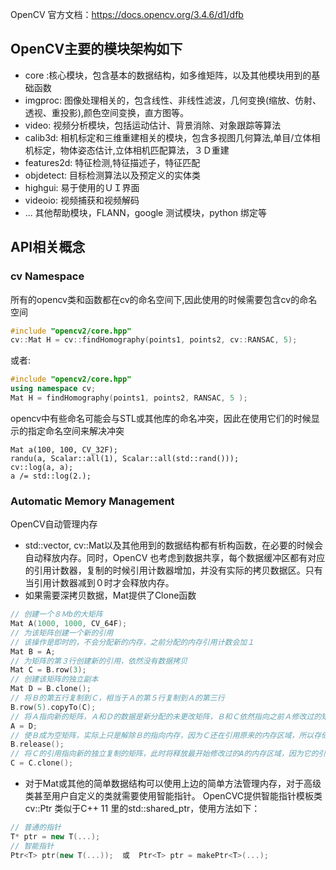 OpenCV 官方文档：https://docs.opencv.org/3.4.6/d1/dfb
## OpenCV主要的模块架构如下
- core :核心模块，包含基本的数据结构，如多维矩阵，以及其他模块用到的基础函数
- imgproc: 图像处理相关的，包含线性、非线性滤波，几何变换(缩放、仿射、透视、重投影),颜色空间变换，直方图等。
- video: 视频分析模块，包括运动估计、背景消除、对象跟踪等算法
- calib3d: 相机标定和三维重建相关的模块，包含多视图几何算法,单目/立体相机标定，物体姿态估计,立体相机匹配算法，３Ｄ重建
- features2d: 特征检测,特征描述子，特征匹配
- objdetect: 目标检测算法以及预定义的实体类
- highgui: 易于使用的ＵＩ界面
- videoio: 视频捕获和视频解码
- ... 其他帮助模块，FLANN，google 测试模块，python 绑定等

## API相关概念
### cv Namespace
所有的opencv类和函数都在cv的命名空间下,因此使用的时候需要包含cv的命名空间
```C++
#include "opencv2/core.hpp"
cv::Mat H = cv::findHomography(points1, points2, cv::RANSAC, 5);
```
或者:
```C++
#include "opencv2/core.hpp"
using namespace cv;
Mat H = findHomography(points1, points2, RANSAC, 5 );
```
opencv中有些命名可能会与STL或其他库的命名冲突，因此在使用它们的时候显示的指定命名空间来解决冲突
```
Mat a(100, 100, CV_32F);
randu(a, Scalar::all(1), Scalar::all(std::rand()));
cv::log(a, a);
a /= std::log(2.);
```
### Automatic Memory Management
OpenCV自动管理内存
* std::vector, cv::Mat以及其他用到的数据结构都有析构函数，在必要的时候会自动释放内存。同时，OpenCV 也考虑到数据共享，每个数据缓冲区都有对应的引用计数器，复制的时候引用计数器增加，并没有实际的拷贝数据区。只有当引用计数器减到０时才会释放内存。
* 如果需要深拷贝数据，Mat提供了Clone函数
```C++
// 创建一个８Ｍb的大矩阵
Mat A(1000, 1000, CV_64F);
// 为该矩阵创建一个新的引用
// 该操作是即时的，不会分配新的内存，之前分配的内存引用计数会加１
Mat B = A;
// 为矩阵的第３行创建新的引用，依然没有数据拷贝
Mat C = B.row(3);
// 创建该矩阵的独立副本
Mat D = B.clone();
// 将Ｂ的第五行复制到Ｃ，相当于Ａ的第５行复制到Ａ的第三行
B.row(5).copyTo(C);
// 将Ａ指向新的矩阵，Ａ和Ｄ的数据是新分配的未更改矩阵，Ｂ和Ｃ依然指向之前Ａ修改过的矩阵
A = D;
// 使Ｂ成为空矩阵，实际上只是解除Ｂ的指向内存，因为Ｃ还在引用原来的内存区域，所以存储还不会释放
B.release();
// 将Ｃ的引用指向新的独立复制的矩阵，此时将释放最开始修改过的A的内存区域，因为它的引用计数为0
C = C.clone();
```
* 对于Mat或其他的简单数据结构可以使用上边的简单方法管理内存，对于高级类甚至用户自定义的类就需要使用智能指针。 OpenCVC提供智能指针模板类cv::Ptr 类似于C++ 11 里的std::shared_ptr，使用方法如下：
```C++
// 普通的指针
T* ptr = new T(...);
// 智能指针
Ptr<T> ptr(new T(...));  或  Ptr<T> ptr = makePtr<T>(...);
```


